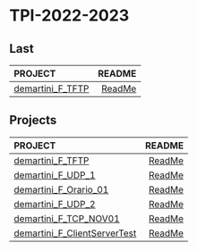 # TPI-2022-2023

## Last

| PROJECT | README |
| :--- | ---: |
| [demartini_F_TFTP](https://github.com/deMartiniFrancesco/TPI-2022-2023/tree/master/src/demartini_F_TFTP/bin) | [ReadMe](https://github.com/deMartiniFrancesco/TPI-2022-2023/tree/master/src/demartini_F_TFTP/doc/README.md) |

## Projects

| PROJECT | README |
| :--- | ---: |
| [demartini_F_TFTP](https://github.com/deMartiniFrancesco/TPI-2022-2023/tree/master/src/demartini_F_TFTP/bin) | [ReadMe](https://github.com/deMartiniFrancesco/TPI-2022-2023/tree/master/src/demartini_F_TFTP/doc/README.md) |
| [demartini_F_UDP_1](https://github.com/deMartiniFrancesco/TPI-2022-2023/tree/master/src/demartini_F_UDP_1/bin) | [ReadMe](https://github.com/deMartiniFrancesco/TPI-2022-2023/tree/master/src/demartini_F_UDP_1/doc/README.md) |
| [demartini_F_Orario_01](https://github.com/deMartiniFrancesco/TPI-2022-2023/tree/master/src/demartini_F_Orario_01/bin) | [ReadMe](https://github.com/deMartiniFrancesco/TPI-2022-2023/tree/master/src/demartini_F_Orario_01/doc/README.md) |
| [demartini_F_UDP_2](https://github.com/deMartiniFrancesco/TPI-2022-2023/tree/master/src/demartini_F_UDP_2/bin) | [ReadMe](https://github.com/deMartiniFrancesco/TPI-2022-2023/tree/master/src/demartini_F_UDP_2/doc/README.md) |
| [demartini_F_TCP_NOV01](https://github.com/deMartiniFrancesco/TPI-2022-2023/tree/master/src/demartini_F_TCP_NOV01/bin) | [ReadMe](https://github.com/deMartiniFrancesco/TPI-2022-2023/tree/master/src/demartini_F_TCP_NOV01/doc/README.md) |
| [demartini_F_ClientServerTest](https://github.com/deMartiniFrancesco/TPI-2022-2023/tree/master/src/demartini_F_ClientServerTest/bin) | [ReadMe](https://github.com/deMartiniFrancesco/TPI-2022-2023/tree/master/src/demartini_F_ClientServerTest/doc/README.md) |
